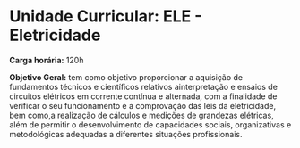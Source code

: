 # Unidade Curricular: ELE - Eletricidade

**Carga horária:** 120h

**Objetivo  Geral:** tem  como  objetivo  proporcionar  a  aquisição  de  fundamentos  técnicos  e científicos relativos  ainterpretação e  ensaios  de  circuitos  elétricos  em  corrente  contínua  e  alternada, com  a finalidade de verificar o seu funcionamento e a comprovação das leis da eletricidade, bem como,a realização de cálculos e medições de grandezas elétricas, além de permitir o desenvolvimento de capacidades sociais, organizativas e metodológicas adequadas a diferentes situações profissionais.
